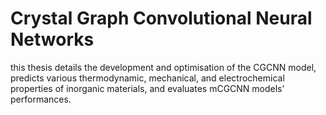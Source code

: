 # Crystal Graph Convolutional Neural Networks

this thesis details the development and optimisation of the CGCNN model, predicts various thermodynamic, mechanical, and electrochemical properties of inorganic materials, and evaluates mCGCNN models’ performances. 